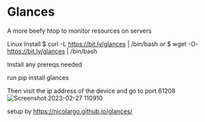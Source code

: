 # Glances
A more beefy htop to monitor resources on servers

Linux Install
$ curl -L https://bit.ly/glances | /bin/bash
or
$ wget -O- https://bit.ly/glances | /bin/bash

Install any prereqs needed

run
pip install glances

Then visit the ip address of the device and go to port 61208
![Screenshot 2023-02-27 110910](https://user-images.githubusercontent.com/122115817/221647535-f9064af6-abc3-4fd4-b691-2b23fbbadef2.png)


setup by 
https://nicolargo.github.io/glances/
